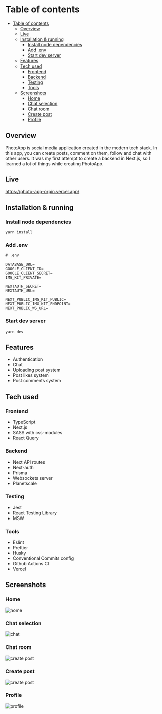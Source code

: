 
# Table of contents

- [Table of contents](#table-of-contents)
  - [Overview](#overview)
  - [Live](#live)
  - [Installation \& running](#installation--running)
    - [Install node dependencies](#install-node-dependencies)
    - [Add .env](#add-env)
    - [Start dev server](#start-dev-server)
  - [Features](#features)
  - [Tech used](#tech-used)
    - [Frontend](#frontend)
    - [Backend](#backend)
    - [Testing](#testing)
    - [Tools](#tools)
  - [Screenshots](#screenshots)
    - [Home](#home)
    - [Chat selection](#chat-selection)
    - [Chat room](#chat-room)
    - [Create post](#create-post)
    - [Profile](#profile)

## Overview

PhotoApp is social media application created in the modern tech stack.
In this app, you can create posts, comment on them, follow and chat with other users. It was my first attempt to create a backend in Next.js, so I learned a
lot of things while creating PhotoApp.

## Live

<https://photo-app-orpin.vercel.app/>

## Installation & running

### Install node dependencies

```bash
yarn install
```

### Add .env

```
# .env 

DATABASE_URL=
GOOGLE_CLIENT_ID=
GOOGLE_CLIENT_SECRET=
IMG_KIT_PRIVATE=

NEXTAUTH_SECRET=
NEXTAUTH_URL=

NEXT_PUBLIC_IMG_KIT_PUBLIC=
NEXT_PUBLIC_IMG_KIT_ENDPOINT=
NEXT_PUBLIC_WS_URL=
```


### Start dev server

```bash
yarn dev
```

## Features

- Authentication
- Chat
- Uploading post system
- Post likes system
- Post comments system

## Tech used

### Frontend

- TypeScript
- Next.js
- SASS with css-modules
- React Query

### Backend

- Next API routes
- Next-auth
- Prisma
- Websockets server
- Planetscale

### Testing

- Jest
- React Testing Library
- MSW

### Tools

- Eslint
- Prettier
- Husky
- Conventional Commits config
- Github Actions CI
- Vercel

## Screenshots


### Home
![home](https://raw.githubusercontent.com/MaciejGarncarski/photo-app/main/.github/screenshots/home.png)

### Chat selection
![chat](https://raw.githubusercontent.com/MaciejGarncarski/photo-app/main/.github/screenshots/chat.png)

### Chat room
![create post](https://raw.githubusercontent.com/MaciejGarncarski/photo-app/main/.github/screenshots/chat-room.png)

### Create post
![create post](https://raw.githubusercontent.com/MaciejGarncarski/photo-app/main/.github/screenshots/create-post.png)

### Profile
![profile](https://raw.githubusercontent.com/MaciejGarncarski/photo-app/main/.github/screenshots/profile.png)

